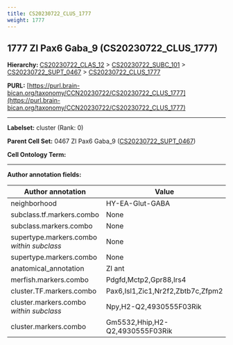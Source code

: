 ```yaml
---
title: CS20230722_CLUS_1777
weight: 1777
---
```

## 1777 ZI Pax6 Gaba_9 (CS20230722_CLUS_1777)
<b>Hierarchy: </b>
[CS20230722_CLAS_12](../CS20230722_CLAS_12) >
[CS20230722_SUBC_101](../CS20230722_SUBC_101) >
[CS20230722_SUPT_0467](../CS20230722_SUPT_0467) >
[CS20230722_CLUS_1777](../CS20230722_CLUS_1777)

**PURL:** [https://purl.brain-bican.org/taxonomy/CCN20230722/CS20230722_CLUS_1777](https://purl.brain-bican.org/taxonomy/CCN20230722/CS20230722_CLUS_1777)

---


**Labelset:** cluster (Rank: 0)

**Parent Cell Set:** 0467 ZI Pax6 Gaba_9 ([CS20230722_SUPT_0467](../CS20230722_SUPT_0467))



**Cell Ontology Term:** 

[MARKER GENES.]: #


---

[TRANSFERRED ANNOTATIONS.]: #


[AUTHOR ANNOTATION FIELDS.]: #


**Author annotation fields:**

| Author annotation | Value |
|-------------------|-------|
|neighborhood|HY-EA-Glut-GABA|
|subclass.tf.markers.combo|None|
|subclass.markers.combo|None|
|supertype.markers.combo _within subclass_|None|
|supertype.markers.combo|None|
|anatomical_annotation|ZI ant|
|merfish.markers.combo|Pdgfd,Mctp2,Gpr88,Irs4|
|cluster.TF.markers.combo|Pax6,Isl1,Zic1,Nr2f2,Zbtb7c,Zfpm2|
|cluster.markers.combo _within subclass_|Npy,H2-Q2,4930555F03Rik|
|cluster.markers.combo|Gm5532,Hhip,H2-Q2,4930555F03Rik|
